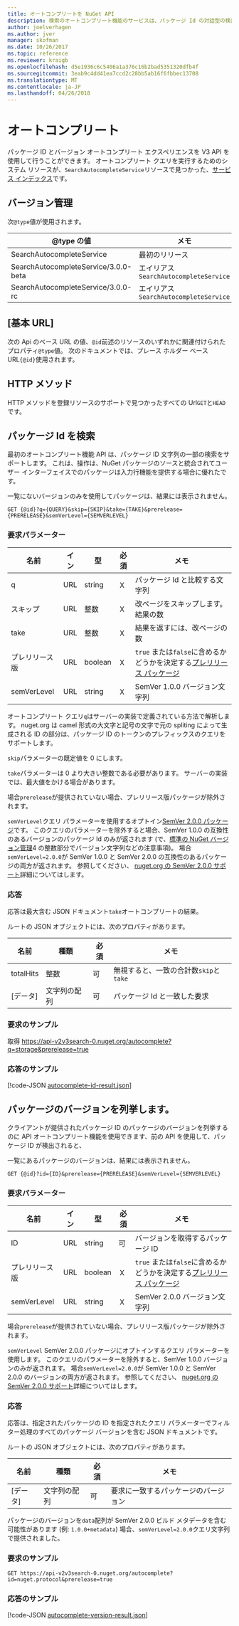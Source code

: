 ```yaml
---
title: オートコンプリートを NuGet API
description: 検索のオートコンプリート機能のサービスは、パッケージ Id の対話型の検出とバージョンをサポートします。
author: joelverhagen
ms.author: jver
manager: skofman
ms.date: 10/26/2017
ms.topic: reference
ms.reviewer: kraigb
ms.openlocfilehash: d5e1936c6c5406a1a376c16b2bad5351320dfb4f
ms.sourcegitcommit: 3eab9c4dd41ea7ccd2c28bb5ab16f6fbbec13708
ms.translationtype: MT
ms.contentlocale: ja-JP
ms.lasthandoff: 04/26/2018
---
```

# <a name="autocomplete"></a>オートコンプリート

パッケージ ID とバージョン オートコンプリート エクスペリエンスを V3 API を使用して行うことができます。 オートコンプリート クエリを実行するためのシステム リソースが、`SearchAutocompleteService`リソースで見つかった、[サービス インデックス](service-index.md)です。

## <a name="versioning"></a>バージョン管理

次`@type`値が使用されます。

@type の値                          | メモ
------------------------------------ | -----
SearchAutocompleteService            | 最初のリリース
SearchAutocompleteService/3.0.0-beta | エイリアス `SearchAutocompleteService`
SearchAutocompleteService/3.0.0-rc   | エイリアス `SearchAutocompleteService`

## <a name="base-url"></a>[基本 URL]

次の Api のベース URL の値、`@id`前述のリソースのいずれかに関連付けられたプロパティ`@type`値。 次のドキュメントでは、プレース ホルダー ベース URL`{@id}`使用されます。

## <a name="http-methods"></a>HTTP メソッド

HTTP メソッドを登録リソースのサポートで見つかったすべての Url`GET`と`HEAD`です。

## <a name="search-for-package-ids"></a>パッケージ Id を検索

最初のオートコンプリート機能 API は、パッケージ ID 文字列の一部の検索をサポートします。 これは、操作は、NuGet パッケージのソースと統合されてユーザー インターフェイスでのパッケージは入力行機能を提供する場合に優れたです。

一覧にないバージョンのみを使用してパッケージは、結果には表示されません。

    GET {@id}?q={QUERY}&skip={SKIP}&take={TAKE}&prerelease={PRERELEASE}&semVerLevel={SEMVERLEVEL}

### <a name="request-parameters"></a>要求パラメーター

名前        | イン     | 型    | 必須 | メモ
----------- | ------ | ------- | -------- | -----
q           | URL    | string  | Ｘ       | パッケージ Id と比較する文字列
スキップ        | URL    | 整数 | Ｘ       | 改ページをスキップします。 結果の数
take        | URL    | 整数 | Ｘ       | 結果を返すには、改ページの数
プレリリース版  | URL    | boolean | Ｘ       | `true` または`false`に含めるかどうかを決定する[プレリリース パッケージ](../create-packages/prerelease-packages.md)
semVerLevel | URL    | string  | Ｘ       | SemVer 1.0.0 バージョン文字列 

オートコンプリート クエリ`q`はサーバーの実装で定義されている方法で解析します。 nuget.org は camel 形式の大文字と記号の文字で元の spliting によって生成される ID の部分は、パッケージ ID のトークンのプレフィックスのクエリをサポートします。

`skip`パラメーターの既定値を 0 にします。

`take`パラメーターは 0 より大きい整数である必要があります。 サーバーの実装では、最大値をかける場合があります。

場合`prerelease`が提供されていない場合、プレリリース版パッケージが除外されます。

`semVerLevel`クエリ パラメーターを使用するオプトイン[SemVer 2.0.0 パッケージ](https://github.com/NuGet/Home/wiki/SemVer2-support-for-nuget.org-%28server-side%29#identifying-semver-v200-packages)です。
このクエリのパラメーターを除外すると場合、SemVer 1.0.0 の互換性のあるバージョンのパッケージ Id のみが返されます (で、[標準の NuGet バージョン管理](../reference/package-versioning.md)4 の整数部分でバージョン文字列などの注意事項)。
場合`semVerLevel=2.0.0`が SemVer 1.0.0 と SemVer 2.0.0 の互換性のあるパッケージの両方が返されます。 参照してください、 [nuget.org の SemVer 2.0.0 サポート](https://github.com/NuGet/Home/wiki/SemVer2-support-for-nuget.org-%28server-side%29)詳細についてはします。

### <a name="response"></a>応答

応答は最大含む JSON ドキュメント`take`オートコンプリートの結果。

ルートの JSON オブジェクトには、次のプロパティがあります。

名前      | 種類             | 必須 | メモ
--------- | ---------------- | -------- | -----
totalHits | 整数          | 可      | 無視すると、一致の合計数`skip`と `take`
[データ]      | 文字列の配列 | 可      | パッケージ Id と一致した要求

### <a name="sample-request"></a>要求のサンプル

取得 https://api-v2v3search-0.nuget.org/autocomplete?q=storage&prerelease=true

### <a name="sample-response"></a>応答のサンプル

[!code-JSON [autocomplete-id-result.json](./_data/autocomplete-id-result.json)]

## <a name="enumerate-package-versions"></a>パッケージのバージョンを列挙します。

クライアントが提供されたパッケージ ID のパッケージのバージョンを列挙するのに API オートコンプリート機能を使用できます、前の API を使用して、パッケージ ID が検出されると、

一覧にあるパッケージのバージョンは、結果には表示されません。

    GET {@id}?id={ID}&prerelease={PRERELEASE}&semVerLevel={SEMVERLEVEL}

### <a name="request-parameters"></a>要求パラメーター

名前        | イン     | 型    | 必須 | メモ
----------- | ------ | ------- | -------- | -----
ID          | URL    | string  | 可      | バージョンを取得するパッケージ ID
プレリリース版  | URL    | boolean | Ｘ       | `true` または`false`に含めるかどうかを決定する[プレリリース パッケージ](../create-packages/prerelease-packages.md)
semVerLevel | URL    | string  | Ｘ       | SemVer 2.0.0 バージョン文字列 

場合`prerelease`が提供されていない場合、プレリリース版パッケージが除外されます。

`semVerLevel` SemVer 2.0.0 パッケージにオプトインするクエリ パラメーターを使用します。 このクエリのパラメーターを除外すると、SemVer 1.0.0 バージョンのみが返されます。 場合`semVerLevel=2.0.0`が SemVer 1.0.0 と SemVer 2.0.0 のバージョンの両方が返されます。 参照してください、 [nuget.org の SemVer 2.0.0 サポート](https://github.com/NuGet/Home/wiki/SemVer2-support-for-nuget.org-%28server-side%29)詳細についてはします。

### <a name="response"></a>応答

応答は、指定されたパッケージの ID を指定されたクエリ パラメーターでフィルター処理のすべてのパッケージ バージョンを含む JSON ドキュメントです。

ルートの JSON オブジェクトには、次のプロパティがあります。

名前      | 種類             | 必須 | メモ
--------- | ---------------- | -------- | -----
[データ]      | 文字列の配列 | 可      | 要求に一致するパッケージのバージョン

パッケージのバージョンを`data`配列が SemVer 2.0.0 ビルド メタデータを含む可能性があります (例: `1.0.0+metadata`) 場合、`semVerLevel=2.0.0`クエリ文字列で提供されました。

### <a name="sample-request"></a>要求のサンプル

    GET https://api-v2v3search-0.nuget.org/autocomplete?id=nuget.protocol&prerelease=true

### <a name="sample-response"></a>応答のサンプル

[!code-JSON [autocomplete-version-result.json](./_data/autocomplete-version-result.json)]
